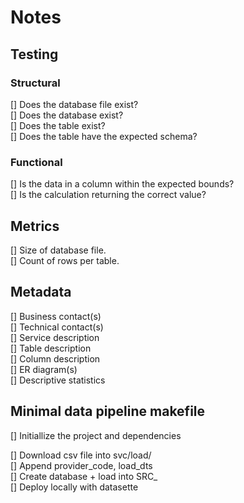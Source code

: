# Notes

## Testing
### Structural
[] Does the database file exist?  
[] Does the database exist?  
[] Does the table exist?  
[] Does the table have the expected schema?  

### Functional
[] Is the data in a column within the expected bounds?  
[] Is the calculation returning the correct value?  

## Metrics
[] Size of database file.  
[] Count of rows per table.  

## Metadata
[] Business contact(s)  
[] Technical contact(s)  
[] Service description  
[] Table description  
[] Column description  
[] ER diagram(s)  
[] Descriptive statistics  


## Minimal data pipeline makefile
[] Initiallize the project and dependencies  

[] Download csv file into svc/load/  
[] Append provider_code, load_dts  
[] Create database + load into SRC_  
[] Deploy locally with datasette  